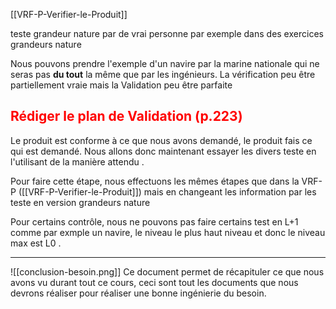 [[VRF-P-Verifier-le-Produit]]

teste grandeur nature par de vrai personne par exemple dans des exercices grandeurs nature 

Nous pouvons prendre l'exemple d'un navire par la marine nationale qui ne seras pas **du tout** la même que par les ingénieurs. La vérification peu être partiellement vraie mais la Validation peu être parfaite 
## <font color = red> Rédiger le plan de Validation (p.223)</font>

Le produit est conforme à ce que nous avons demandé, le produit fais ce qui est demandé. Nous allons donc maintenant essayer les divers teste en l'utilisant de la manière attendu . 

Pour faire cette étape, nous effectuons les mêmes étapes que dans la VRF-P ([[VRF-P-Verifier-le-Produit]]) mais en changeant les information par les teste en version grandeurs nature 

Pour certains contrôle, nous ne pouvons pas faire  certains test en L+1 comme par exmple un navire, le niveau le plus haut niveau et donc le niveau max est L0 .


--- 
![[conclusion-besoin.png]]
Ce document permet de récapituler ce que nous avons vu durant tout ce cours, ceci sont tout les documents que nous devrons réaliser pour réaliser une bonne ingénierie  du besoin.
